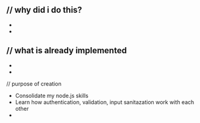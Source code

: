 // why did i do this?
-
-
-
// what is already implemented
-
-
-
// purpose of creation
- Consolidate my node.js skills
- Learn how authentication, validation, input sanitazation work with each other
- 
